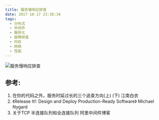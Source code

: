 ```yaml
---
title: 服务慢响应排查
date: 2017-10-17 23:36:34
tags:
  - 分布式
  - 中间件
  - 服务化
  - 故障排查 
  - 内存
  - 网络
  - 性能
---
```


![服务慢响应排查](https://cloud.mail.126.com/dfs/service/slowRT.jpg?op=thumbFile&uid=www6v@126.com&account=www6v@126.com&file=eyJzIjoiZnM6Y2xvdWRzdG9yYWdlLm1haWwuMTI2OjM4MDAwMDYxMjAzIiwic2YiOiI0ODU2OTEyNzA0MTQ6MzgwMDAwNjEyMDMiLCJpIjo5MTg0MjIwNjI2ODg5MjY3LCJjcyI6eyJ0IjoxLCJ2IjoiMjBhNTk5MzQwNzQ0YzhmOTY0MmUzN2Y3ZjE0OWFmZDcifSwic3oiOjE2ODg4OSwiY3QiOjE1NDkwMTUxOTU3NjJ9&size=1500x1500 "服务慢响应排查")

## 参考:

1. 在你的代码之外，服务时延过长的三个追查方向(上) (下) 江南白衣
2. 《Release It!: Design and Deploy Production-Ready Software》 Michael Nygard
3. 关于TCP 半连接队列和全连接队列 阿里中间件博客